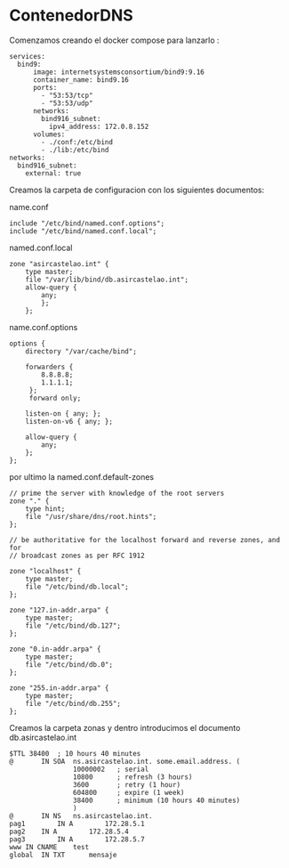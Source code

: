 # ContenedorDNS

Comenzamos creando el docker compose para lanzarlo :

~~~
services:
  bind9:
      image: internetsystemsconsortium/bind9:9.16
      container_name: bind9.16
      ports:
        - "53:53/tcp"
        - "53:53/udp"
      networks:
        bind916_subnet:
          ipv4_address: 172.0.8.152
      volumes:
        - ./conf:/etc/bind
        - ./lib:/etc/bind
networks:
  bind916_subnet: 
    external: true
~~~

Creamos la carpeta de configuracion con los siguientes documentos:

name.conf

~~~
include "/etc/bind/named.conf.options";
include "/etc/bind/named.conf.local";
~~~

named.conf.local
~~~
zone "asircastelao.int" {
	type master;
	file "/var/lib/bind/db.asircastelao.int";
	allow-query {
		any;
		};
	};
~~~

name.conf.options
~~~
options {
	directory "/var/cache/bind";

	forwarders {
	 	8.8.8.8;
		1.1.1.1;
	 };
	 forward only;

	listen-on { any; };
	listen-on-v6 { any; };

	allow-query {
		any;
	};
};
~~~

por ultimo la named.conf.default-zones

~~~
// prime the server with knowledge of the root servers
zone "." {
	type hint;
	file "/usr/share/dns/root.hints";
};

// be authoritative for the localhost forward and reverse zones, and for
// broadcast zones as per RFC 1912

zone "localhost" {
	type master;
	file "/etc/bind/db.local";
};

zone "127.in-addr.arpa" {
	type master;
	file "/etc/bind/db.127";
};

zone "0.in-addr.arpa" {
	type master;
	file "/etc/bind/db.0";
};

zone "255.in-addr.arpa" {
	type master;
	file "/etc/bind/db.255";
};
~~~

Creamos la carpeta zonas y dentro introducimos el documento db.asircastelao.int
~~~
$TTL 38400	; 10 hours 40 minutes
@		IN SOA	ns.asircastelao.int. some.email.address. (
				10000002   ; serial
				10800      ; refresh (3 hours)
				3600       ; retry (1 hour)
				604800     ; expire (1 week)
				38400      ; minimum (10 hours 40 minutes)
				)
@		IN NS	ns.asircastelao.int.
pag1		IN A		172.28.5.1
pag2	IN A		172.28.5.4
pag3		IN A 		172.28.5.7
www	IN CNAME	test
global	IN TXT		mensaje
~~~





